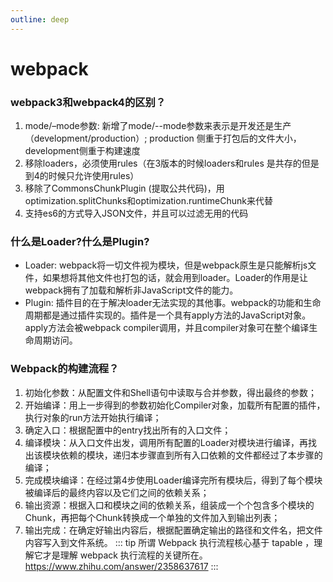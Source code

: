```yaml
---
outline: deep
---
```


# webpack

### webpack3和webpack4的区别？
1. mode/–mode参数: 新增了mode/--mode参数来表示是开发还是生产（development/production）; production 侧重于打包后的文件大小，development侧重于构建速度
2. 移除loaders，必须使用rules（在3版本的时候loaders和rules 是共存的但是到4的时候只允许使用rules）
3. 移除了CommonsChunkPlugin (提取公共代码)，用optimization.splitChunks和optimization.runtimeChunk来代替
4. 支持es6的方式导入JSON文件，并且可以过滤无用的代码

### 什么是Loader?什么是Plugin?
- Loader: webpack将一切文件视为模块，但是webpack原生是只能解析js文件，如果想将其他文件也打包的话，就会用到loader。Loader的作用是让webpack拥有了加载和解析非JavaScript文件的能力。
- Plugin: 插件目的在于解决loader无法实现的其他事。webpack的功能和生命周期都是通过插件实现的。插件是一个具有apply方法的JavaScript对象。apply方法会被webpack compiler调用，并且compiler对象可在整个编译生命周期访问。

### Webpack的构建流程？
1. 初始化参数：从配置文件和Shell语句中读取与合并参数，得出最终的参数；
2. 开始编译：用上一步得到的参数初始化Compiler对象，加载所有配置的插件，执行对象的run方法开始执行编译；
3. 确定入口：根据配置中的entry找出所有的入口文件；
4. 编译模块：从入口文件出发，调用所有配置的Loader对模块进行编译，再找出该模块依赖的模块，递归本步骤直到所有入口依赖的文件都经过了本步骤的编译；
5. 完成模块编译：在经过第4步使用Loader编译完所有模块后，得到了每个模块被编译后的最终内容以及它们之间的依赖关系；
6. 输出资源：根据入口和模块之间的依赖关系，组装成一个个包含多个模块的Chunk，再把每个Chunk转换成一个单独的文件加入到输出列表；
7. 输出完成：在确定好输出内容后，根据配置确定输出的路径和文件名，把文件内容写入到文件系统。
::: tip
所谓 Webpack 执行流程核心基于 tapable ，理解它才是理解 webpack 执行流程的关键所在。
https://www.zhihu.com/answer/2358637617
:::
